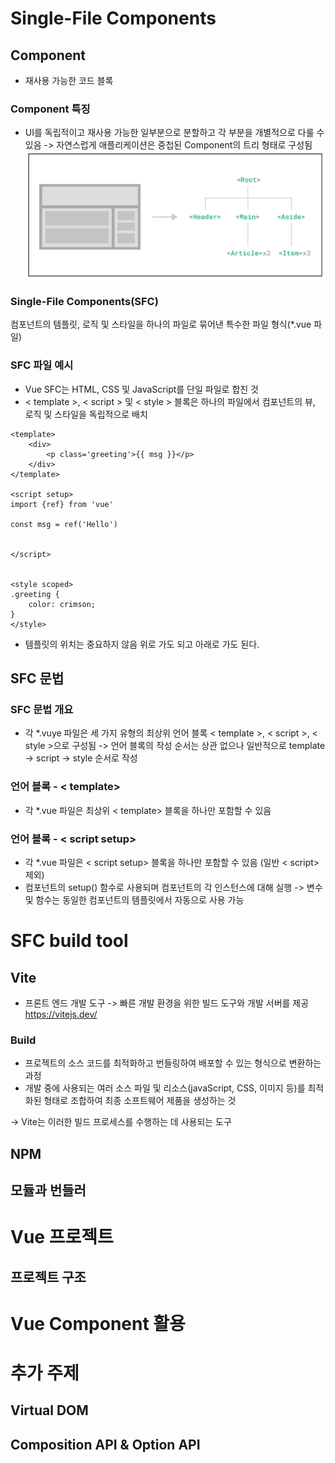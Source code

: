 # Single-File Components

## Component
* 재사용 가능한 코드 블록
### Component 특징
* UI를 독립적이고 재사용 가능한 일부분으로 분할하고 각 부분을 개별적으로 다룰 수 있음
-> 자연스럽게 애플리케이션은 중첩된 Component의 트리 형태로 구성됨
![Alt text](image-9.png)

### Single-File Components(SFC)
컴포넌트의 템플릿, 로직 및 스타일을 하나의 파일로 묶어낸 특수한 파일 형식(*.vue 파일)
### SFC 파일 예시
* Vue SFC는 HTML, CSS 및 JavaScript를 단일 파일로 합친 것
* < template >, < script > 및 < style > 블록은 하나의 파일에서 컴포넌트의 뷰, 로직 및 스타일을 독립적으로 배치
```vue
<template>
    <div>
        <p class='greeting'>{{ msg }}</p>
    </div>
</template>

<script setup>
import {ref} from 'vue'

const msg = ref('Hello')


</script>


<style scoped>
.greeting {
    color: crimson;
}
</style>  
```
* 템플릿의 위치는 중요하지 않음 위로 가도 되고 아래로 가도 된다.

## SFC 문법

### SFC 문법 개요
* 각 *.vuye 파일은 세 가지 유형의 최상위 언어 블록 < template >, < script >, < style >으로 구성됨
-> 언어 블록의 작성 순서는 상관 없으나 일반적으로 template -> script -> style 순서로 작성

### 언어 블록 - < template>
* 각 *.vue 파일은 최상위 < template> 블록을 하나만 포함할 수 있음

### 언어 블록 - < script setup>
* 각 *.vue 파일은 < script setup> 블록을 하나만 포함할 수 있음 (일반 < script> 제외)
* 컴포넌트의 setup() 함수로 사용되며 컴포넌트의 각 인스턴스에 대해 실행
-> 변수 및 함수는 동일한 컴포넌트의 템플릿에서 자동으로 사용 가능
# SFC build tool
## Vite
* 프론트 엔드 개발 도구
-> 빠른 개발 환경을 위한 빌드 도구와 개발 서버를 제공 https://vitejs.dev/

### Build
* 프로젝트의 소스 코드를 최적화하고 번들링하여 배포할 수 있는 형식으로 변환하는 과정
* 개발 중에 사용되는 여러 소스 파일 및 리소스(javaScript, CSS, 이미지 등)를 최적화된 형태로 조합하여 최종 소프트웨어 제품을 생성하는 것

-> Vite는 이러한 빌드 프로세스를 수행하는 데 사용되는 도구
## NPM
## 모듈과 번들러
# Vue 프로젝트
## 프로젝트 구조
# Vue Component 활용
# 추가 주제
## Virtual DOM
## Composition API & Option API